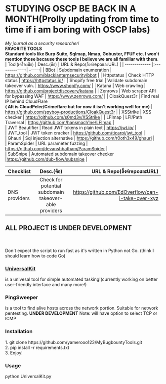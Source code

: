 <h1>STUDYING OSCP BE BACK IN A MONTH(Prolly updating from time to time if i am boring with OSCP labs)</h1>

<i>My journal as a security researcher!</i><br />
<b>FAVORITE TOOLS</b><br />
<b>Standard tools like Burp Suite, Sqlmap, Nmap, Gobuster, FFUF etc. I won't mention those because these tools i believe we are all familiar with them.</b><br />
| Tool(เครื่องมือ)        | Desc.(คือ)          | URL & Repo(ลิ้งค์repoและURL)  |
| ------------- |:-------------:| -----:|
| BBot      | Subdomain enumeration | https://github.com/blacklanternsecurity/bbot |
| Httpstatus      | Check HTTP status      |   https://httpstatus.io/ | 
| Shopify free trial | Validate subdomain takeover vuln.      |  https://www.shopify.com/ |
| Katana | Web crawling      | https://github.com/projectdiscovery/katana |
| Zenrows | Web scraper API for bypassing WAF      |  https://www.zenrows.com/ |
| CloakQuest3r | Find real IP behind CloudFlare <br /><b>( Alt is CloudPeler/Crimeflare but for now it isn't working well for me)</b>     |  https://github.com/spyboy-productions/CloakQuest3r |
| XSStrike | XSS checker      |  https://github.com/s0md3v/XSStrike |
| LFImap | LFI/Path Traversal      |  https://github.com/hansmach1ne/LFImap |<br />
| JWT Beautifier  | Read JWT tokens in plain text      |  https://jwt.io/ |<br />
| JWT_tool | JWT token cracker     |  https://github.com/ticarpi/jwt_tool |<br />
| Ghauri | Sql injection alternative  |  https://github.com/r0oth3x49/ghauri |<br />
| ParamSpider | URL parameter fuzzing  |  https://github.com/devanshbatham/ParamSpider |<br />
| SubSnipe | Automated subdomain takeover checker  |https://github.com/dub-flow/subsnipe |<br />






| Checklist        | Desc.(คือ)          | URL & Repo(ลิ้งค์repoและURL)  |
| ------------- |:-------------:| -----:|
| DNS providers      | Check for potential subdomain takeover-able providers      | https://github.com/EdOverflow/can-i-take-over-xyz   | 














<h2><b>ALL PROJECT IS UNDER DEVELOPMENT</b></h2><br />
<br />
Don't expect the script to run fast as it's written in Python not Go. (think I should learn how to code Go)
<br />
<u><h3>UniversalKit</h3></u>
is a univesal tool for simple automated tasking!(currently working on better user-friendly interface and many more!)<br />
<p><h3>PingSweeper</h3></p> is a tool to find alive hosts across the network portion. Suitable for network pentesting. <b>UNDER DEVELOPMENT</b> Note: will have option to select TCP or ICMP

<h3>Installation</h3>
1. git clone https://github.com/yamerooo123/MyBugbountyTools.git<br />
2. pip install -r requirements.txt<br />
3. Enjoy!<br />

<h3>Usage</h3>
python UniversalKit.py <br />



